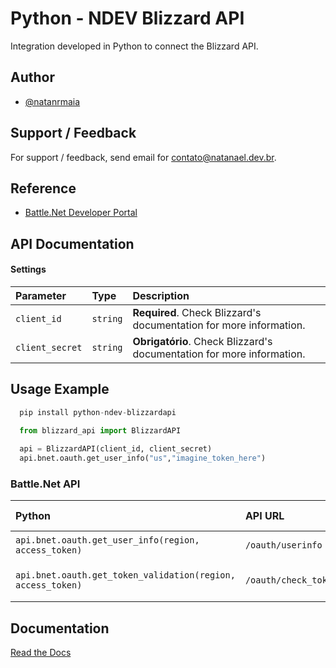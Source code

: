 
# Python - NDEV Blizzard API

Integration developed in Python to connect the Blizzard API.


## Author

- [@natanrmaia](https://github.com/natanrmaia)


## Support / Feedback

For support / feedback, send email for contato@natanael.dev.br.


## Reference

 - [Battle.Net Developer Portal](https://develop.battle.net/documentation)


## API Documentation

#### Settings

| Parameter   | Type       | Description                           |
| :---------- | :--------- | :---------------------------------- |
| `client_id` | `string` | **Required**. Check Blizzard's documentation for more information. |
| `client_secret` | `string` | **Obrigatório**. Check Blizzard's documentation for more information. |




## Usage Example

```python
  pip install python-ndev-blizzardapi
```

```python
  from blizzard_api import BlizzardAPI
  
  api = BlizzardAPI(client_id, client_secret)
  api.bnet.oauth.get_user_info("us","imagine_token_here")
```

### Battle.Net API

| Python      | API URL    | API Name                                    |
| :---------- | :--------- | :------------------------------------------ |
| `api.bnet.oauth.get_user_info(region, access_token)`      | `/oauth/userinfo` | User Info (param) |
| `api.bnet.oauth.get_token_validation(region, access_token)`      | `/oauth/check_token` | Token Validation (GET) |


## Documentation

[Read the Docs](https://python-blizzardapi.natanael.dev.br/)